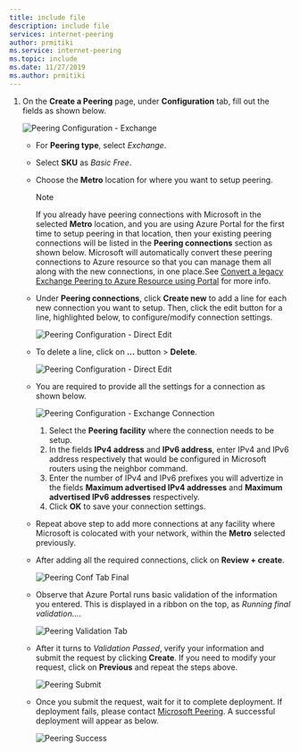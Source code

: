 ```yaml
---
title: include file
description: include file
services: internet-peering
author: prmitiki
ms.service: internet-peering
ms.topic: include
ms.date: 11/27/2019
ms.author: prmitiki
---
```



1. On the **Create a Peering** page, under **Configuration** tab, fill out the fields as shown below.

    ![Peering Configuration - Exchange](../media/Peering_Exchange_Conf_tab.png)

    * For **Peering type**, select *Exchange*.
    * Select **SKU** as *Basic Free*.
    * Choose the **Metro** location for where you want to setup peering.

        > [!NOTE]
        > If you already have peering connections with Microsoft in the selected **Metro** location, and you are using Azure Portal for the first time to setup peering in that location, then your existing peering connections will be listed in the **Peering connections** section as shown below. Microsoft will automatically convert these peering connections to Azure resource so that you can manage them all along with the new connections, in one place.See [Convert a legacy Exchange Peering to Azure Resource using Portal](../peering-howto-legacyexchange-arm-portal.md) for more info.
        >

    * Under **Peering connections**, click **Create new** to add a line for each new connection you want to setup. Then, click the edit button for a line, highlighted below, to configure/modify connection settings.

        ![Peering Configuration - Direct Edit](../media/Peering_Exchange_Conf_tab_Edit.png)

    * To delete a line, click on **...** button > **Delete**.

        ![Peering Configuration - Direct Edit](../media/Peering_Exchange_Conf_tab_Delete.png)

    * You are required to provide all the settings for a connection as shown below.

         ![Peering Configuration - Exchange Connection](../media/Peering_Exchange_Conf_tab_Connection.png)

        1. Select the **Peering facility** where the connection needs to be setup.
        1. In the fields **IPv4 address** and **IPv6 address**, enter IPv4 and IPv6 address respectively that would be configured in Microsoft routers using the neighbor command.
        1. Enter the number of IPv4 and IPv6 prefixes you will advertize in the fields **Maximum advertised IPv4 addresses** and **Maximum advertised IPv6 addresses** respectively.
        1. Click **OK** to save your connection settings.

    * Repeat above step to add more connections at any facility where Microsoft is colocated with your network, within the **Metro** selected previously.
    * After adding all the required connections, click on **Review + create**.

        ![Peering Conf Tab Final](../media/Peering_Exchange_Conf_tab_final.png)

    * Observe that Azure Portal runs basic validation of the information you entered. This is displayed in a ribbon on the top, as *Running final validation...*.

        ![Peering Validation Tab](../media/Peering_Direct_review_tab_validation.png)

    * After it turns to *Validation Passed*, verify your information and submit the request by clicking **Create**. If you need to modify your request, click on **Previous** and repeat the steps above.

        ![Peering Submit](../media/Peering_Exchange_review_tab_submit.png)

    * Once you submit the request, wait for it to complete deployment. If deployment fails, please contact [Microsoft Peering](mailto:peering@microsoft.com). A successful deployment will appear as below.

        ![Peering Success](../media/Peering_Direct_success.png)

